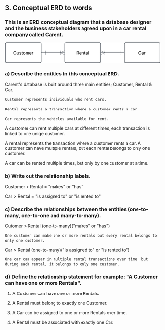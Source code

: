 ## 3. Conceptual ERD to words

### This is an ERD conceptual diagram that a database designer and the business stakeholders agreed upon in a car rental company called Carent.

![alt text](exercise_0_3.png)

### a) Describe the entities in this conceptual ERD.

Carent's database is built around three main entities; Customer, Rental & Car.

    Customer represents individuals who rent cars.

    Rental represents a transaction where a customer rents a car.

    Car represents the vehicles available for rent.


A customer can rent multiple cars at different times, each transaction is linked to one uniqe customer.

A rental represents the transaction where a customer rents a car. A customer can have multiple rentals, but each rental belongs to only one customer.

A car can be rented multiple times, but only by one customer at a time.

### b) Write out the relationship labels.

Customer > Rental = "makes" or "has"

Car > Rental = "is assigned to" or "is rented to"

### c) Describe the relationships between the entities (one-to-many, one-to-one and many-to-many).

Cutomer > Rental (one-to-many)("makes" or "has")

    One customer can make one or more rentals but every rental belongs to only one customer.

Car > Rental (one-to-many)("is assigned to" or "is rented to")

    One car can appear in multiple rental transactions over time, but during each rental, it belongs to only one customer.

### d) Define the relationship statement for example: "A Customer can have one or more Rentals".

1. A Customer can have one or more Rentals.

2. A Rental must belong to exactly one Customer.

3. A Car can be assigned to one or more Rentals over time.

4. A Rental must be associated with exactly one Car.